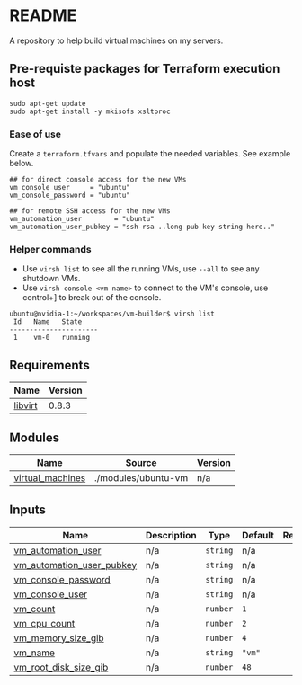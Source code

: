 # README
A repository to help build virtual machines on my servers.

## Pre-requiste packages for Terraform execution host
```
sudo apt-get update 
sudo apt-get install -y mkisofs xsltproc 
```

### Ease of use
Create a `terraform.tfvars` and populate the needed variables.  See example below.

```hcl
## for direct console access for the new VMs
vm_console_user     = "ubuntu"
vm_console_password = "ubuntu"

## for remote SSH access for the new VMs
vm_automation_user        = "ubuntu"
vm_automation_user_pubkey = "ssh-rsa ..long pub key string here.."
```

### Helper commands
- Use `virsh list` to see all the running VMs, use `--all` to see any shutdown VMs.
- Use `virsh console <vm name>` to connect to the VM's console, use control+] to break out of the console.

```
ubuntu@nvidia-1:~/workspaces/vm-builder$ virsh list
 Id   Name   State
----------------------
 1    vm-0   running
```

<!-- BEGIN_TF_DOCS -->
## Requirements

| Name | Version |
|------|---------|
| <a name="requirement_libvirt"></a> [libvirt](#requirement\_libvirt) | 0.8.3 |

## Modules

| Name | Source | Version |
|------|--------|---------|
| <a name="module_virtual_machines"></a> [virtual\_machines](#module\_virtual\_machines) | ./modules/ubuntu-vm | n/a |

## Inputs

| Name | Description | Type | Default | Required |
|------|-------------|------|---------|:--------:|
| <a name="input_vm_automation_user"></a> [vm\_automation\_user](#input\_vm\_automation\_user) | n/a | `string` | n/a | yes |
| <a name="input_vm_automation_user_pubkey"></a> [vm\_automation\_user\_pubkey](#input\_vm\_automation\_user\_pubkey) | n/a | `string` | n/a | yes |
| <a name="input_vm_console_password"></a> [vm\_console\_password](#input\_vm\_console\_password) | n/a | `string` | n/a | yes |
| <a name="input_vm_console_user"></a> [vm\_console\_user](#input\_vm\_console\_user) | n/a | `string` | n/a | yes |
| <a name="input_vm_count"></a> [vm\_count](#input\_vm\_count) | n/a | `number` | `1` | no |
| <a name="input_vm_cpu_count"></a> [vm\_cpu\_count](#input\_vm\_cpu\_count) | n/a | `number` | `2` | no |
| <a name="input_vm_memory_size_gib"></a> [vm\_memory\_size\_gib](#input\_vm\_memory\_size\_gib) | n/a | `number` | `4` | no |
| <a name="input_vm_name"></a> [vm\_name](#input\_vm\_name) | n/a | `string` | `"vm"` | no |
| <a name="input_vm_root_disk_size_gib"></a> [vm\_root\_disk\_size\_gib](#input\_vm\_root\_disk\_size\_gib) | n/a | `number` | `48` | no |
<!-- END_TF_DOCS -->